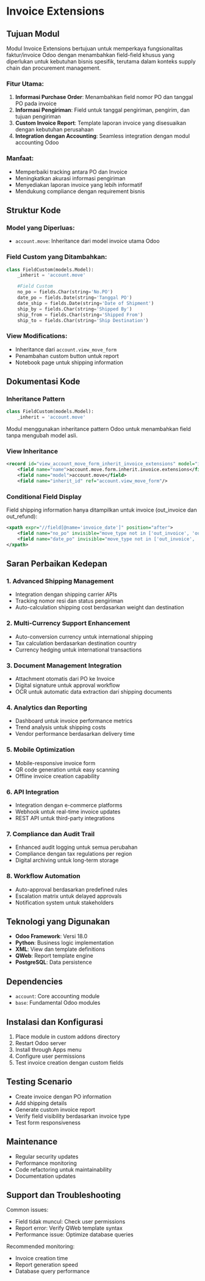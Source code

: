 # Invoice Extensions

## Tujuan Modul

Modul Invoice Extensions bertujuan untuk memperkaya fungsionalitas faktur/invoice Odoo dengan menambahkan field-field khusus yang diperlukan untuk kebutuhan bisnis spesifik, terutama dalam konteks supply chain dan procurement management.

### Fitur Utama:

1. **Informasi Purchase Order**: Menambahkan field nomor PO dan tanggal PO pada invoice
2. **Informasi Pengiriman**: Field untuk tanggal pengiriman, pengirim, dan tujuan pengiriman
3. **Custom Invoice Report**: Template laporan invoice yang disesuaikan dengan kebutuhan perusahaan
4. **Integration dengan Accounting**: Seamless integration dengan modul accounting Odoo

### Manfaat:

- Memperbaiki tracking antara PO dan Invoice
- Meningkatkan akurasi informasi pengiriman
- Menyediakan laporan invoice yang lebih informatif
- Mendukung compliance dengan requirement bisnis

## Struktur Kode

### Model yang Diperluas:

- `account.move`: Inheritance dari model invoice utama Odoo

### Field Custom yang Ditambahkan:

```python
class FieldCustom(models.Model):
    _inherit = 'account.move'

    #Field Custom
    no_po = fields.Char(string='No.PO')
    date_po = fields.Date(string='Tanggal PO')
    date_ship = fields.Date(string='Date of Shipment')
    ship_by = fields.Char(string='Shipped By')
    ship_from = fields.Char(string='Shipped From')
    ship_to = fields.Char(string='Ship Destination')
```

### View Modifications:

- Inheritance dari `account.view_move_form`
- Penambahan custom button untuk report
- Notebook page untuk shipping information

## Dokumentasi Kode

### Inheritance Pattern

```python
class FieldCustom(models.Model):
    _inherit = 'account.move'
```

Modul menggunakan inheritance pattern Odoo untuk menambahkan field tanpa mengubah model asli.

### View Inheritance

```xml
<record id="view_account_move_form_inherit_invoice_extensions" model="ir.ui.view">
    <field name="name">account.move.form.inherit.invoice.extensions</field>
    <field name="model">account.move</field>
    <field name="inherit_id" ref="account.view_move_form"/>
```

### Conditional Field Display

Field shipping information hanya ditampilkan untuk invoice (out_invoice dan out_refund):

```xml
<xpath expr="//field[@name='invoice_date']" position="after">
    <field name="no_po" invisible="move_type not in ['out_invoice', 'out_refund']"/>
    <field name="date_po" invisible="move_type not in ['out_invoice', 'out_refund']"/>
</xpath>
```

## Saran Perbaikan Kedepan

### 1. Advanced Shipping Management

- Integration dengan shipping carrier APIs
- Tracking nomor resi dan status pengiriman
- Auto-calculation shipping cost berdasarkan weight dan destination

### 2. Multi-Currency Support Enhancement

- Auto-conversion currency untuk international shipping
- Tax calculation berdasarkan destination country
- Currency hedging untuk international transactions

### 3. Document Management Integration

- Attachment otomatis dari PO ke Invoice
- Digital signature untuk approval workflow
- OCR untuk automatic data extraction dari shipping documents

### 4. Analytics dan Reporting

- Dashboard untuk invoice performance metrics
- Trend analysis untuk shipping costs
- Vendor performance berdasarkan delivery time

### 5. Mobile Optimization

- Mobile-responsive invoice form
- QR code generation untuk easy scanning
- Offline invoice creation capability

### 6. API Integration

- Integration dengan e-commerce platforms
- Webhook untuk real-time invoice updates
- REST API untuk third-party integrations

### 7. Compliance dan Audit Trail

- Enhanced audit logging untuk semua perubahan
- Compliance dengan tax regulations per region
- Digital archiving untuk long-term storage

### 8. Workflow Automation

- Auto-approval berdasarkan predefined rules
- Escalation matrix untuk delayed approvals
- Notification system untuk stakeholders

## Teknologi yang Digunakan

- **Odoo Framework**: Versi 18.0
- **Python**: Business logic implementation
- **XML**: View dan template definitions
- **QWeb**: Report template engine
- **PostgreSQL**: Data persistence

## Dependencies

- `account`: Core accounting module
- `base`: Fundamental Odoo modules

## Instalasi dan Konfigurasi

1. Place module in custom addons directory
2. Restart Odoo server
3. Install through Apps menu
4. Configure user permissions
5. Test invoice creation dengan custom fields

## Testing Scenario

- Create invoice dengan PO information
- Add shipping details
- Generate custom invoice report
- Verify field visibility berdasarkan invoice type
- Test form responsiveness

## Maintenance

- Regular security updates
- Performance monitoring
- Code refactoring untuk maintainability
- Documentation updates

## Support dan Troubleshooting

Common issues:

- Field tidak muncul: Check user permissions
- Report error: Verify QWeb template syntax
- Performance issue: Optimize database queries

Recommended monitoring:

- Invoice creation time
- Report generation speed
- Database query performance
